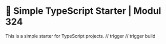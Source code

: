 # 🧰 Simple TypeScript Starter | Modul 324

This is a simple starter for TypeScript projects.
/ /   t r i g g e r  
 / /   t r i g g e r   b u i l d  
 